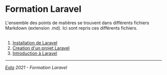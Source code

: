 <h1>Formation Laravel</h1>
L'ensemble des points de matières se trouvent dans différents fichiers Markdown (extension .md).
Ici sont repris ces différents fichiers.<br/><br/>

1. [Installation de Laravel](1.%20Installation.md)
2. [Creation d'un projet Laravel](2.%20Creation%20d'un%20projet%20Laravel.md)
3. [Introduction à Laravel](3.%20Introduction%20à%20Laravel.md)

--- 
_[Eqla](http://www.eqla.be) 2021 - Formation Laravel_